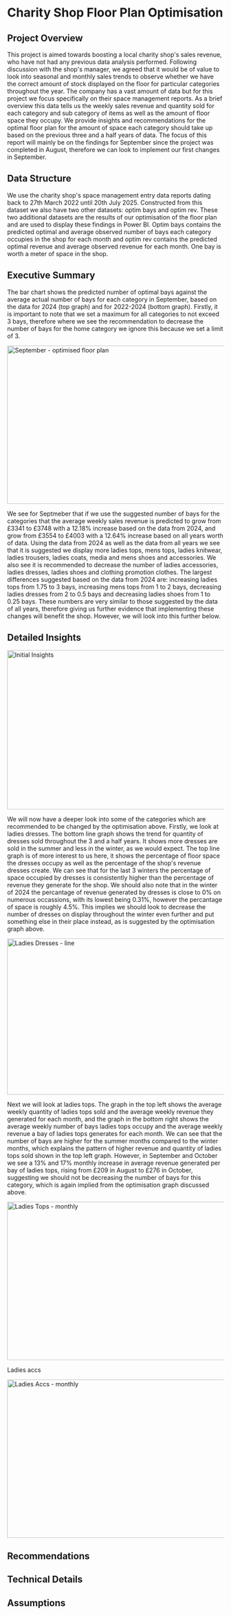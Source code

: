 # Charity Shop Floor Plan Optimisation
## Project Overview
This project is aimed towards boosting a local charity shop's sales revenue, who have not had any previous data analysis performed. Following discussion with the shop's manager, we agreed that it would be of value to look into seasonal and monthly sales trends to observe whether we have the correct amount of stock displayed on the floor for particular categories throughout the year. The company has a vast amount of data but for this project we focus specifically on their space management reports. As a brief overview this data tells us the weekly sales revenue and quantity sold for each category and sub category of items as well as the amount of floor space they occupy. We provide insights and recommendations for the optimal floor plan for the amount of space each category should take up based on the previous three and a half years of data. The focus of this report will mainly be on the findings for September since the project was completed in August, therefore we can look to implement our first changes in September.

## Data Structure
We use the charity shop's space management entry data reports dating back to 27th March 2022 until 20th July 2025. Constructed from this dataset we also have two other datasets: optim bays and optim rev. These two additional datasets are the results of our optimisation of the floor plan and are used to display these findings in Power BI. Optim bays contains the predicted optimal and average observed number of bays each category occupies in the shop for each month and optim rev contains the predicted optimal revenue and average observed revenue for each month. One bay is worth a meter of space in the shop.

## Executive Summary
The bar chart shows the predicted number of optimal bays against the average actual number of bays for each category in September, based on the data for 2024 (top graph) and for 2022-2024 (bottom graph). Firstly, it is important to note that we set a maximum for all categories to not exceed 3 bays, therefore where we see the recommendation to decrease the number of bays for the home category we ignore this because we set a limit of 3.

<img width="655" height="368" alt="September - optimised floor plan" src="https://github.com/user-attachments/assets/0a9cdb2b-565f-4157-977f-29fa0b050917" />

We see for Septmeber that if we use the suggested number of bays for the categories that the average weekly sales revenue is predicted to grow from £3341 to £3748 with a 12.18% increase based on the data from 2024, and grow from £3554 to £4003 with a 12.64% increase based on all years worth of data. Using the data from 2024 as well as the data from all years we see that it is suggested we display more ladies tops, mens tops, ladies knitwear, ladies trousers, ladies coats, media and mens shoes and accessories. We also see it is recommended to decrease the number of ladies accessories, ladies dresses, ladies shoes and clothing promotion clothes. The largest differences suggested based on the data from 2024 are: increasing ladies tops from 1.75 to 3 bays, increasing mens tops from 1 to 2 bays, decreasing ladies dresses from 2 to 0.5 bays and decreasing ladies shoes from 1 to 0.25 bays. These numbers are very similar to those suggested by the data of all years, therefore giving us further evidence that implementing these changes will benefit the shop. However, we will look into this further below.

## Detailed Insights

<img width="656" height="370" alt="Initial Insights" src="https://github.com/user-attachments/assets/09cb4a8b-3987-4849-b35a-679622032441" />


We will now have a deeper look into some of the categories which are recommended to be changed by the optimisation above. Firstly, we look at ladies dresses. The bottom line graph shows the trend for quantity of dresses sold throughout the 3 and a half years. It shows more dresses are sold in the summer and less in the winter, as we would expect. The top line graph is of more interest to us here, it shows the percentage of floor space the dresses occupy as well as the percentage of the shop's revenue dresses create. We can see that for the last 3 winters the percentage of space occupied by dresses is consistently higher than the percentage of revenue they generate for the shop. We should also note that in the winter of 2024 the percantage of revenue generated by dresses is close to 0% on numerous occassions, with its lowest being 0.31%, however the percantage of space is roughly 4.5%. This implies we should look to decrease the number of dresses on display throughout the winter even further and put something else in their place instead, as is suggested by the optimisation graph above.

<img width="650" height="363" alt="Ladies Dresses - line" src="https://github.com/user-attachments/assets/5662f6b8-69e5-41a5-abfd-eb4d568749c4" />

Next we will look at ladies tops. The graph in the top left shows the average weekly quantity of ladies tops sold and the average weekly revenue they generated for each month, and the graph in the bottom right shows the average weekly number of bays ladies tops occupy and the average weekly revenue a bay of ladies tops generates for each month. We can see that the number of bays are higher for the summer months compared to the winter months, which explains the pattern of higher revenue and quantity of ladies tops sold shown in the top left graph. However, in September and October we see a 13% and 17% monthly increase in average revenue generated per bay of ladies tops, rising from £209 in August to £276 in October, suggesting we should not be decreasing the number of bays for this category, which is again implied from the optimisation graph discussed above.

<img width="658" height="368" alt="Ladies Tops - monthly" src="https://github.com/user-attachments/assets/99ceebea-482d-46fb-93a6-0e36c8d0b505" />

Ladies accs

<img width="656" height="368" alt="Ladies Accs - monthly" src="https://github.com/user-attachments/assets/bfc25910-675b-4c32-9d10-4c7ef193bb06" />


## Recommendations

## Technical Details

## Assumptions
